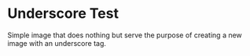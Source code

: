 # Underscore Test
Simple image that does nothing but serve the purpose of creating
a new image with an underscore tag.
